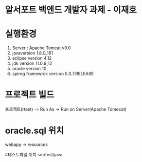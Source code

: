 알서포트  백엔드 개발자 과제 - 이재호
====================================
# 실행환경
1. Server : Apache Tomcat v9.0
2. javaversion 1.8.0_181
3. eclipse version 4.12
4. jdk version 11.0.9_12
5. oracle version 10
6. spirng framewrok version 5.0.7.RELEASE

# 프로젝트 빌드
프로젝트(rtest) -> Run As -> Run on Server(Apache Tomecat)

# oracle.sql 위치
webapp -> resources

#테스트파일 위치
src/test/java
